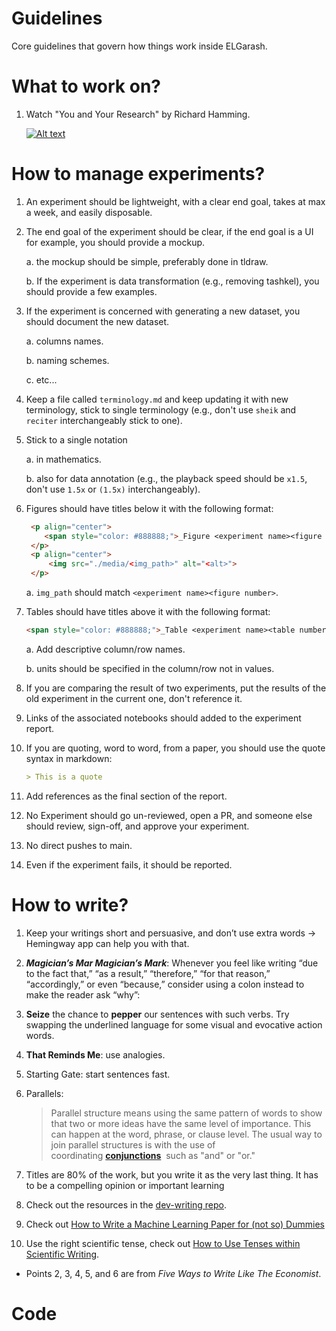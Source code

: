 # Guidelines

Core guidelines that govern how things work inside ELGarash.

# What to work on?

1. Watch "You and Your Research" by Richard Hamming.

   [![Alt text](https://img.youtube.com/vi/a1zDuOPkMSw/0.jpg)](https://www.youtube.com/watch?v=a1zDuOPkMSw)

# How to manage experiments?

1. An experiment should be lightweight, with a clear end goal, takes at max a week, and easily disposable.

2. The end goal of the experiment should be clear, if the end goal is a UI for example, you should provide a mockup.

   a. the mockup should be simple, preferably done in tldraw.

   b. If the experiment is data transformation (e.g., removing tashkel), you should provide a few examples.

3. If the experiment is concerned with generating a new dataset, you should document the new dataset.

   a. columns names.

   b. naming schemes.

   c. etc...

4. Keep a file called `terminology.md` and keep updating it with new terminology, stick to single terminology (e.g., don't use `sheik` and `reciter` interchangeably stick to one).
5. Stick to a single notation

   a. in mathematics.

   b. also for data annotation (e.g., the playback speed should be `x1.5`, don't use `1.5x` or `(1.5x)` interchangeably).

6. Figures should have titles below it with the following format:

   ```md
    <p align="center">
       <span style="color: #888888;">_Figure <experiment name><figure number>_: <description>.</span>
    </p>
    <p align="center">
        <img src="./media/<img_path>" alt="<alt>">
    </p>
   ```

   a. `img_path` should match `<experiment name><figure number>`.

7. Tables should have titles above it with the following format:

   ```md
   <span style="color: #888888;">_Table <experiment name><table number>_: <description>.</span>
   ```

   a. Add descriptive column/row names.

   b. units should be specified in the column/row not in values.

8. If you are comparing the result of two experiments, put the results of the old experiment in the current one, don't reference it.

9. Links of the associated notebooks should added to the experiment report.

10. If you are quoting, word to word, from a paper, you should use the quote syntax in markdown:

    ```md
    > This is a quote
    ```

11. Add references as the final section of the report.

12. No Experiment should go un-reviewed, open a PR, and someone else should review, sign-off, and approve your experiment.

13. No direct pushes to main.

14. Even if the experiment fails, it should be reported.

# How to write?

1. Keep your writings short and persuasive, and don’t use extra words → Hemingway app can help you with that.

2. **_Magician’s Mar Magician’s Mark_**: Whenever you feel like writing “due to the fact that,” “as a result,” “therefore,” “for that reason,” “accordingly,” or even “because,” consider using a colon instead to make the reader ask “why”:

3. **Seize** the chance to **pepper** our sentences with such verbs. Try swapping the underlined language for some visual and evocative action words.

4. **That Reminds Me**: use analogies.

5. Starting Gate: start sentences fast.

6. Parallels:

   > Parallel structure means using the same pattern of words to show that two or more ideas have the same level of importance. This can happen at the word, phrase, or clause level. The usual way to join parallel structures is with the use of coordinating **[conjunctions](https://owl.purdue.edu/owl/general_writing/punctuation/independent_and_dependent_clauses/index.html)**  such as "and" or "or."

7. Titles are 80% of the work, but you write it as the very last thing. It has to be a compelling opinion or important learning

8. Check out the resources in the [dev-writing repo](https://github.com/Nutlope/devwriting).

9. Check out [How to Write a Machine Learning Paper for (not so) Dummies](https://abdulrhmnghanem.notion.site/How-to-Write-a-Machine-Learning-Paper-for-not-so-Dummies-89e17d6fe034400abe7bee1abfaa1311?pvs=74)

10. Use the right scientific tense, check out [How to Use Tenses within Scientific Writing](https://www.unr.edu/writing-speaking-center/writing-speaking-resources/how-to-use-tenses-within-scientific-writing).

- Points 2, 3, 4, 5, and 6 are from _Five Ways to Write Like The Economist_.

# Code

